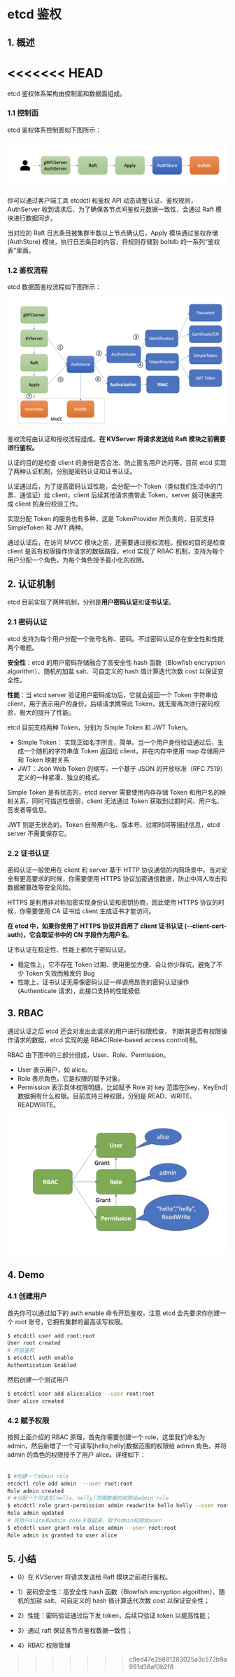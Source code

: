 # etcd 鉴权

## 1. 概述

<<<<<<< HEAD
=======
etcd 鉴权体系架构由控制面和数据面组成。

### 1.1 控制面

etcd 鉴权体系控制面如下图所示：

![](assets/鉴权-控制面.png)

你可以通过客户端工具 etcdctl 和鉴权 API 动态调整认证、鉴权规则，AuthServer 收到请求后，为了确保各节点间鉴权元数据一致性，会通过 Raft 模块进行数据同步。

当对应的 Raft 日志条目被集群半数以上节点确认后，Apply 模块通过鉴权存储 (AuthStore) 模块，执行日志条目的内容，将规则存储到 boltdb 的一系列“鉴权表”里面。

### 1.2 鉴权流程

etcd 数据面鉴权流程如下图所示：

![](assets/鉴权-数据面.png)

鉴权流程由认证和授权流程组成。**在 KVServer 将请求发送给 Raft 模块之前需要进行鉴权。**

认证的目的是检查 client 的身份是否合法、防止匿名用户访问等。目前 etcd 实现了两种认证机制，分别是密码认证和证书认证。

认证通过后，为了提高密码认证性能，会分配一个 Token（类似我们生活中的门票、通信证）给 client，client 后续其他请求携带此 Token，server 就可快速完成 client 的身份校验工作。

实现分配 Token 的服务也有多种，这是 TokenProvider 所负责的，目前支持 SimpleToken 和 JWT 两种。

通过认证后，在访问 MVCC 模块之前，还需要通过授权流程。授权的目的是检查 client 是否有权限操作你请求的数据路径，etcd 实现了 RBAC 机制，支持为每个用户分配一个角色，为每个角色授予最小化的权限。



## 2. 认证机制

etcd 目前实现了两种机制，分别是**用户密码认证**和**证书认证**。

### 2.1 密码认证

etcd 支持为每个用户分配一个账号名称、密码。不过密码认证存在安全性和性能两个难题。

**安全性**：etcd 的用户密码存储融合了高安全性 hash 函数（Blowfish encryption algorithm）、随机的加盐 salt、可自定义的 hash 值计算迭代次数 cost 以保证安全性。

**性能**：当 etcd server 验证用户密码成功后，它就会返回一个 Token 字符串给 client，用于表示用户的身份。后续请求携带此 Token，就无需再次进行密码校验，极大的提升了性能。

etcd 目前支持两种 Token，分别为 Simple Token 和 JWT Token。

* Simple Token： 实现正如名字所言，简单。当一个用户身份验证通过后，生成一个随机的字符串值 Token 返回给 client，并在内存中使用 map 存储用户和 Token 映射关系
* JWT：Json Web Token 的缩写，一个基于 JSON 的开放标准（RFC 7519）定义的一种紧凑、独立的格式。

Simple Token 是有状态的，etcd server 需要使用内存存储 Token 和用户名的映射关系，同时可描述性很弱，client 无法通过 Token 获取到过期时间、用户名、签发者等信息。

JWT 则是无状态的，Token 自带用户名、版本号、过期时间等描述信息，etcd server 不需要保存它。



### 2.2 证书认证

密码认证一般使用在 client 和 server 基于 HTTP 协议通信的内网场景中。当对安全有更高要求的时候，你需要使用 HTTPS 协议加密通信数据，防止中间人攻击和数据被篡改等安全风险。

HTTPS 是利用非对称加密实现身份认证和密钥协商，因此使用 HTTPS 协议的时候，你需要使用 CA 证书给 client 生成证书才能访问。

**在 etcd 中，如果你使用了 HTTPS 协议并启用了 client 证书认证 (--client-cert-auth)，它会取证书中的 CN 字段作为用户名**。

证书认证在稳定性、性能上都优于密码认证。

* 稳定性上，它不存在 Token 过期、使用更加方便、会让你少踩坑，避免了不少 Token 失效而触发的 Bug
* 性能上，证书认证无需像密码认证一样调用昂贵的密码认证操作 (Authenticate 请求)，此接口支持的性能极低



## 3. RBAC

通过认证之后 etcd 还会对发出此请求的用户进行权限检查， 判断其是否有权限操作请求的数据，etcd 实现的是 RBAC(Role-based access control)制。

RBAC 由下图中的三部分组成，User、Role、Permission。

* User 表示用户，如 alice。
* Role 表示角色，它是权限的赋予对象。
* Permission 表示具体权限明细，比如赋予 Role 对 key 范围在[key，KeyEnd]数据拥有什么权限。目前支持三种权限，分别是 READ、WRITE、READWRITE。

![](assets/鉴权-rbac.png)



## 4. Demo

### 4.1 创建用户

首先你可以通过如下的 auth enable 命令开启鉴权，注意 etcd 会先要求你创建一个 root 账号，它拥有集群的最高读写权限。

```sh
$ etcdctl user add root:root
User root created
# 开启鉴权
$ etcdctl auth enable
Authentication Enabled
```

然后创建一个测试用户

```sh
$ etcdctl user add alice:alice --user root:root
User alice created
```



### 4.2 赋予权限

按照上面介绍的 RBAC 原理，首先你需要创建一个 role，这里我们命名为 admin，然后新增了一个可读写[hello,helly]数据范围的权限给 admin 角色，并将 admin 的角色的权限授予了用户 alice。详细如下：

```sh

$ #创建一个admin role 
etcdctl role add admin  --user root:root
Role admin created
# #分配一个可读写[hello，helly]范围数据的权限给admin role
$ etcdctl role grant-permission admin readwrite hello helly --user root:root
Role admin updated
# 将用户alice和admin role关联起来，赋予admin权限给user
$ etcdctl user grant-role alice admin --user root:root
Role admin is granted to user alice
```



## 5. 小结 

* 0）在 KVServer 将请求发送给 Raft 模块之前进行鉴权。

* 1）密码安全性：高安全性 hash 函数（Blowfish encryption algorithm）、随机的加盐 salt、可自定义的 hash 值计算迭代次数 cost 以保证安全性；
* 2）性能：密码验证通过后下发 token，后续只验证 token 以提高性能；
* 3）通过 raft 保证各节点鉴权数据一致性；
* 4）RBAC 权限管理

>>>>>>> c9ed47e2b881283025a3c572b9a991d38af0b2f8
